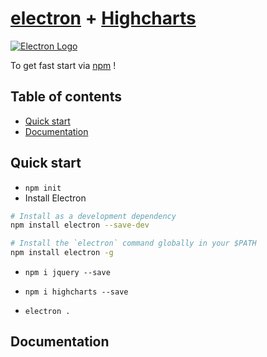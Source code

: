 # [electron](https://electron.atom.io/) + [Highcharts](http://www.highcharts.com/)

[![Electron Logo](https://electron.atom.io/images/electron-logo.svg)](https://electron.atom.io/)

To get fast start via [npm](https://www.npmjs.com) !

## Table of contents

* [Quick start](#quick-start)
* [Documentation](#documentation)

## Quick start

* `npm init`
* Install Electron

```sh
# Install as a development dependency
npm install electron --save-dev

# Install the `electron` command globally in your $PATH
npm install electron -g
```
* `npm i jquery --save`
* `npm i highcharts --save`

* `electron .`

## Documentation
